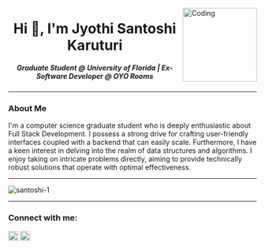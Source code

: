   <img
    alt="Coding"
    width="150"
    height="150"
    align="right"
    src="https://i.ibb.co/0G0x0QG/github.jpg"
  />
  <h1 align="center">Hi 👋, I'm Jyothi Santoshi Karuturi</h1>
  <h5 align="center"><em>
    Graduate Student @ University of Florida | Ex-Software Developer @ OYO Rooms</em>
  </h5>
  <hr />

  <h3>About Me</h3>
  <p>I'm a computer science graduate student who is deeply enthusiastic about Full Stack Development. I possess a strong drive for crafting user-friendly interfaces coupled with a backend that can easily scale. Furthermore, I have a keen interest in delving into the realm of data structures and algorithms. I enjoy taking on intricate problems directly, aiming to provide technically robust solutions that operate with optimal effectiveness.</p>

  <hr />

  <p>
    <img
      align="center"
      src="https://github-readme-stats.vercel.app/api/top-langs?username=santoshi-1&show_icons=true&locale=en&layout=compact"
      alt="santoshi-1"
    />
  </p>

<!--  <p>
    &nbsp;<img
      align="center"
      src="https://github-readme-stats.vercel.app/api?username=santoshi-1&show_icons=true&locale=en"
      alt="santoshi-1"
    />
  </p> 

  <hr />

  <p>
    <img
      align="center"
      src="https://github-readme-streak-stats.herokuapp.com/?user=santoshi-1&"
      alt="santoshi-1"
    />
  </p> -->
  <hr/>

   <h3 align="left">Connect with me:</h3>
  <p align="left">
    <a href="https://linkedin.com/in/santoshi-karuturi" target="blank"
      ><img
        align="center"
        src="https://raw.githubusercontent.com/rahuldkjain/github-profile-readme-generator/master/src/images/icons/Social/linked-in-alt.svg"
        alt="santoshi-karuturi"
        height="20"
        width="20"
    /></a>
    <a href="https://www.leetcode.com/santoshi_karuturi" target="blank"
      ><img
        align="center"
        src="https://raw.githubusercontent.com/rahuldkjain/github-profile-readme-generator/master/src/images/icons/Social/leet-code.svg"
        alt="santoshi_karuturi"
        height="20"
        width="20"
    /></a>
  </p>
